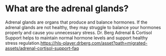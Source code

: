 # What are the adrenal glands?

Adrenal glands are organs that produce and balance hormones. If the adrenal glands are not healthy, they may struggle to balance your hormones properly and cause you unnecessary stress. Dr. Berg Adrenal & Cortisol Support helps to maintain normal hormone levels and support healthy stress regulation.https://hls-player.drberg.com/asset?path=migrated-assets/adrenal-cortisol-support-faq